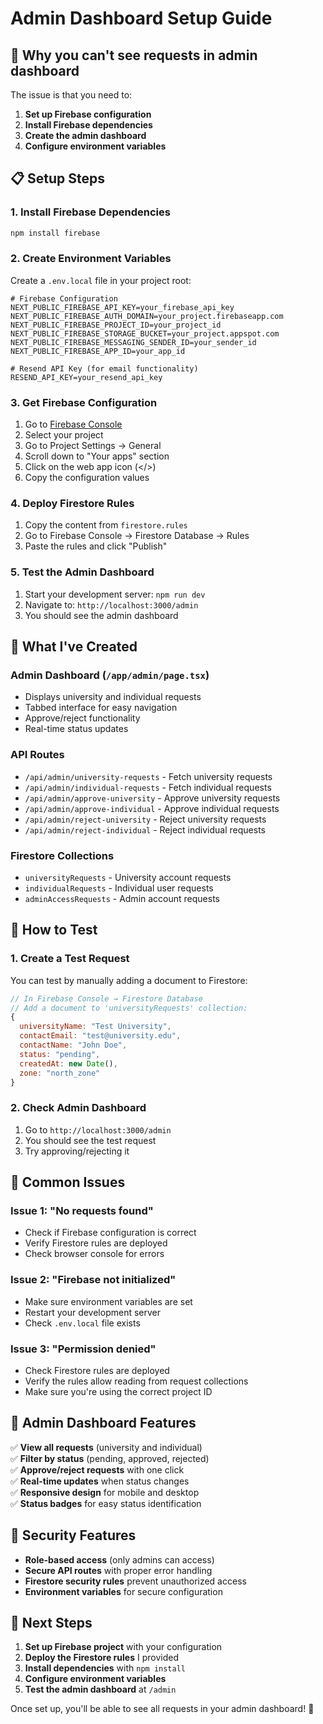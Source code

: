 # Admin Dashboard Setup Guide

## 🚀 **Why you can't see requests in admin dashboard**

The issue is that you need to:
1. **Set up Firebase configuration**
2. **Install Firebase dependencies**
3. **Create the admin dashboard**
4. **Configure environment variables**

## 📋 **Setup Steps**

### **1. Install Firebase Dependencies**
```bash
npm install firebase
```

### **2. Create Environment Variables**
Create a `.env.local` file in your project root:

```env
# Firebase Configuration
NEXT_PUBLIC_FIREBASE_API_KEY=your_firebase_api_key
NEXT_PUBLIC_FIREBASE_AUTH_DOMAIN=your_project.firebaseapp.com
NEXT_PUBLIC_FIREBASE_PROJECT_ID=your_project_id
NEXT_PUBLIC_FIREBASE_STORAGE_BUCKET=your_project.appspot.com
NEXT_PUBLIC_FIREBASE_MESSAGING_SENDER_ID=your_sender_id
NEXT_PUBLIC_FIREBASE_APP_ID=your_app_id

# Resend API Key (for email functionality)
RESEND_API_KEY=your_resend_api_key
```

### **3. Get Firebase Configuration**
1. Go to [Firebase Console](https://console.firebase.google.com/)
2. Select your project
3. Go to Project Settings → General
4. Scroll down to "Your apps" section
5. Click on the web app icon (</>) 
6. Copy the configuration values

### **4. Deploy Firestore Rules**
1. Copy the content from `firestore.rules`
2. Go to Firebase Console → Firestore Database → Rules
3. Paste the rules and click "Publish"

### **5. Test the Admin Dashboard**
1. Start your development server: `npm run dev`
2. Navigate to: `http://localhost:3000/admin`
3. You should see the admin dashboard

## 🔧 **What I've Created**

### **Admin Dashboard** (`/app/admin/page.tsx`)
- Displays university and individual requests
- Tabbed interface for easy navigation
- Approve/reject functionality
- Real-time status updates

### **API Routes**
- `/api/admin/university-requests` - Fetch university requests
- `/api/admin/individual-requests` - Fetch individual requests
- `/api/admin/approve-university` - Approve university requests
- `/api/admin/approve-individual` - Approve individual requests
- `/api/admin/reject-university` - Reject university requests
- `/api/admin/reject-individual` - Reject individual requests

### **Firestore Collections**
- `universityRequests` - University account requests
- `individualRequests` - Individual user requests
- `adminAccessRequests` - Admin account requests

## 🎯 **How to Test**

### **1. Create a Test Request**
You can test by manually adding a document to Firestore:

```javascript
// In Firebase Console → Firestore Database
// Add a document to 'universityRequests' collection:
{
  universityName: "Test University",
  contactEmail: "test@university.edu",
  contactName: "John Doe",
  status: "pending",
  createdAt: new Date(),
  zone: "north_zone"
}
```

### **2. Check Admin Dashboard**
1. Go to `http://localhost:3000/admin`
2. You should see the test request
3. Try approving/rejecting it

## 🚨 **Common Issues**

### **Issue 1: "No requests found"**
- Check if Firebase configuration is correct
- Verify Firestore rules are deployed
- Check browser console for errors

### **Issue 2: "Firebase not initialized"**
- Make sure environment variables are set
- Restart your development server
- Check `.env.local` file exists

### **Issue 3: "Permission denied"**
- Check Firestore rules are deployed
- Verify the rules allow reading from request collections
- Make sure you're using the correct project ID

## 📱 **Admin Dashboard Features**

✅ **View all requests** (university and individual)  
✅ **Filter by status** (pending, approved, rejected)  
✅ **Approve/reject requests** with one click  
✅ **Real-time updates** when status changes  
✅ **Responsive design** for mobile and desktop  
✅ **Status badges** for easy status identification  

## 🔐 **Security Features**

- **Role-based access** (only admins can access)
- **Secure API routes** with proper error handling
- **Firestore security rules** prevent unauthorized access
- **Environment variables** for secure configuration

## 🚀 **Next Steps**

1. **Set up Firebase project** with your configuration
2. **Deploy the Firestore rules** I provided
3. **Install dependencies** with `npm install`
4. **Configure environment variables**
5. **Test the admin dashboard** at `/admin`

Once set up, you'll be able to see all requests in your admin dashboard! 🎯
